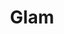 ---
title: Glam
date: 
draft: false

# descripcion
description : Aros pasantes en plata, marquesita y cristal con cierre sistema clip.

materials: Plata 925

color: 

dimensions: Largo 2,00 x 1,30 cm

code: 01-02-1064

type: "Aros"

categories: []

price: $12.530,00

price_eftvo: $10.650,00

# Images
# first image will be shown in the product page
images:
  # - image: "images/path_to_image"
  # La ubicacion de las imagenes es imagenes/Aros/Aros.Marquesita/01-02-1064-glam
  - image: "./images/aros/marquesita/01-02-1064-glam_a.jpg"
  - image: "./images/aros/marquesita/01-02-1064-glam_b.jpg"
---
